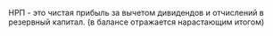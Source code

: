 НРП - это чистая прибыль за вычетом дивидендов и отчислений в резервный капитал. (в балансе отражается нарастающим итогом)
